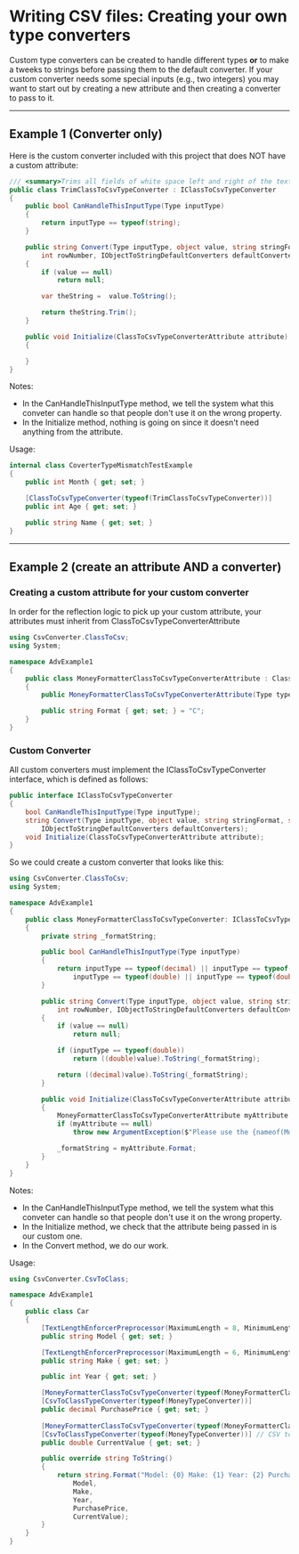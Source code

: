  # Writing CSV files: Creating your own type converters

Custom type converters can be created to handle different types **or**  to make a tweeks to strings before passing them to the default converter.  If your custom converter needs some special inputs (e.g., two integers) you may want to start out by creating a new attribute and then creating a converter to pass to it.

---
## Example 1 (Converter only)
Here is the custom converter included with this project that does NOT have a custom attribute:
```c#
/// <summary>Trims all fields of white space left and right of the text.</summary>
public class TrimClassToCsvTypeConverter : IClassToCsvTypeConverter
{
    public bool CanHandleThisInputType(Type inputType)
    {
        return inputType == typeof(string);
    }

    public string Convert(Type inputType, object value, string stringFormat, string columnName, int columnIndex, 
        int rowNumber, IObjectToStringDefaultConverters defaultConverters)
    {
        if (value == null)
            return null;

        var theString =  value.ToString();

        return theString.Trim();
    }

    public void Initialize(ClassToCsvTypeConverterAttribute attribute)
    {

    }
}
```

Notes:
- In the CanHandleThisInputType method, we tell the system what this conveter can handle so that people don't use it on the wrong property.
- In the Initialize method, nothing is going on since it doesn't need anything from the attribute.

Usage:
```c#
internal class CoverterTypeMismatchTestExample
{
    public int Month { get; set; }

    [ClassToCsvTypeConverter(typeof(TrimClassToCsvTypeConverter))]
    public int Age { get; set; }

    public string Name { get; set; }
}
```

---
## Example 2 (create an attribute AND a converter)

### Creating a custom attribute for your custom converter
In order for the reflection logic to pick up your custom attribute, your attributes must inherit from ClassToCsvTypeConverterAttribute
```C#
using CsvConverter.ClassToCsv;
using System;

namespace AdvExample1
{
    public class MoneyFormatterClassToCsvTypeConverterAttribute : ClassToCsvTypeConverterAttribute
    {
        public MoneyFormatterClassToCsvTypeConverterAttribute(Type typeConverter) : base(typeConverter) { }

        public string Format { get; set; } = "C";
    }
}
```

### Custom Converter
All custom converters must implement the IClassToCsvTypeConverter interface, which is defined as follows:
```C#
public interface IClassToCsvTypeConverter
{
    bool CanHandleThisInputType(Type inputType);
    string Convert(Type inputType, object value, string stringFormat, string columnName, int columnIndex, int rowNumber,
        IObjectToStringDefaultConverters defaultConverters);
    void Initialize(ClassToCsvTypeConverterAttribute attribute);
}
```
So we could create a custom converter that looks like this:
```c#
using CsvConverter.ClassToCsv;
using System;

namespace AdvExample1
{
    public class MoneyFormatterClassToCsvTypeConverter: IClassToCsvTypeConverter
    {
        private string _formatString;

        public bool CanHandleThisInputType(Type inputType)
        {
            return inputType == typeof(decimal) || inputType == typeof(decimal?) ||
                inputType == typeof(double) || inputType == typeof(double);
        }

        public string Convert(Type inputType, object value, string stringFormat, string columnName, int columnIndex, 
            int rowNumber, IObjectToStringDefaultConverters defaultConverters)
        {
            if (value == null)
                return null;

            if (inputType == typeof(double))
                return ((double)value).ToString(_formatString);

            return ((decimal)value).ToString(_formatString);            
        }

        public void Initialize(ClassToCsvTypeConverterAttribute attribute)
        {
            MoneyFormatterClassToCsvTypeConverterAttribute myAttribute = attribute as MoneyFormatterClassToCsvTypeConverterAttribute;
            if (myAttribute == null)
                throw new ArgumentException($"Please use the {nameof(MoneyFormatterClassToCsvTypeConverterAttribute)} attribute with this converter!");

            _formatString = myAttribute.Format;
        }
    }
}
```

Notes:
- In the CanHandleThisInputType method, we tell the system what this conveter can handle so that people don't use it on the wrong property.
- In the Initialize method, we check that the attribute being passed in is our custom one.
- In the Convert method, we do our work.

Usage:
```C#
using CsvConverter.CsvToClass;

namespace AdvExample1
{
    public class Car
    {
        [TextLengthEnforcerPreprocessor(MaximumLength = 8, MinimumLength = 5, CharacterToAddToShortStrings = '*')]
        public string Model { get; set; }

        [TextLengthEnforcerPreprocessor(MaximumLength = 6, MinimumLength = 4, CharacterToAddToShortStrings = '~')]
        public string Make { get; set; }

        public int Year { get; set; }

        [MoneyFormatterClassToCsvTypeConverter(typeof(MoneyFormatterClassToCsvTypeConverter), Format = "C2")]
        [CsvToClassTypeConverter(typeof(MoneyTypeConverter))]
        public decimal PurchasePrice { get; set; }
        
        [MoneyFormatterClassToCsvTypeConverter(typeof(MoneyFormatterClassToCsvTypeConverter), Format ="C2")] // TO CSV
        [CsvToClassTypeConverter(typeof(MoneyTypeConverter))] // CSV to Object
        public double CurrentValue { get; set; }

        public override string ToString()
        {
            return string.Format("Model: {0} Make: {1} Year: {2} PurchasePrice {3}  CurrentValue {4}",
                Model,
                Make,
                Year,
                PurchasePrice,
                CurrentValue);
        }
    }
}
```